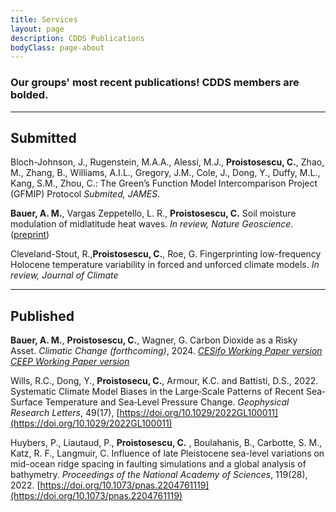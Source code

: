 ```yaml
---
title: Services
layout: page
description: CDDS Publications
bodyClass: page-about
---
```


### Our groups' most recent publications! CDDS members are bolded.

---

## Submitted

Bloch-Johnson, J., Rugenstein, M.A.A., Alessi, M.J., **Proistosescu, C.**, Zhao, M., Zhang, B., Williams, A.I.L., Gregory, J.M., Cole, J., Dong, Y., Duffy, M.L., Kang, S.M., Zhou, C.: The Green’s Function Model Intercomparison Project (GFMIP) Protocol _Submited, JAMES_.

**Bauer, A. M.**, Vargas Zeppetello, L. R., **Proistosescu, C.** Soil moisture modulation of midlatitude heat waves. _In review, Nature Geoscience_. ([preprint](https://doi.org/10.31223/X59H3H))

Cleveland-Stout, R.,**Proistosescu, C.**, Roe, G.  Fingerprinting low-frequency Holocene temperature variability in forced and unforced climate models. _In review, Journal of Climate_

---

## Published

**Bauer, A. M.**, **Proistosescu, C.**, Wagner, G. Carbon Dioxide as a Risky Asset. _Climatic Change (forthcoming)_, 2024. [_CESifo Working Paper version_](https://www.cesifo.org/en/publications/2023/working-paper/carbon-dioxide-risky-asset) [_CEEP Working Paper version_](https://ceep.columbia.edu/content/working-papers)

Wills, R.C., Dong, Y., **Proistosecu, C.**, Armour, K.C. and Battisti, D.S., 2022. Systematic Climate Model Biases in the Large‐Scale Patterns of Recent Sea‐Surface Temperature and Sea‐Level Pressure Change. _Geophysical Research Letters_, 49(17), [https://doi.org/10.1029/2022GL100011](https://doi.org/10.1029/2022GL100011)

Huybers, P., Liautaud, P., **Proistosescu, C.** , Boulahanis, B.,  Carbotte, S. M., Katz, R. F., Langmuir, C. Influence of late Pleistocene sea-level variations on mid-ocean ridge spacing in faulting simulations and a global analysis of bathymetry. _Proceedings of the National Academy of Sciences_, 119(28), 2022. [https://doi.org/10.1073/pnas.2204761119](https://doi.org/10.1073/pnas.2204761119)

